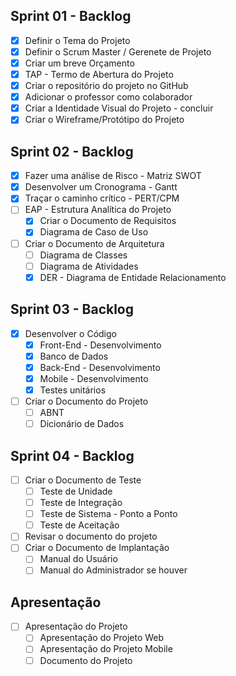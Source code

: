 ## Sprint 01 - Backlog
- [x] Definir o Tema do Projeto
- [x] Definir o Scrum Master / Gerenete de Projeto
- [x] Criar um breve Orçamento
- [x] TAP - Termo de Abertura do Projeto
- [x] Criar o repositório do projeto no GitHub
- [x] Adicionar o professor como colaborador
- [x] Criar a Identidade Visual do Projeto - concluir
- [x] Criar o Wireframe/Protótipo do Projeto

## Sprint 02 - Backlog
- [x] Fazer uma análise de Risco - Matriz SWOT
- [x] Desenvolver um Cronograma - Gantt
- [x] Traçar o caminho crítico - PERT/CPM
- [ ] EAP - Estrutura Analítica do Projeto
    - [x] Criar o Documento de Requisitos
    - [x] Diagrama de Caso de Uso
- [ ] Criar o Documento de Arquitetura
    - [ ] Diagrama de Classes
    - [ ] Diagrama de Atividades
    - [x] DER - Diagrama de Entidade Relacionamento

## Sprint 03 - Backlog
- [x] Desenvolver o Código
    - [x] Front-End - Desenvolvimento
    - [x] Banco de Dados
    - [x] Back-End - Desenvolvimento
    - [x] Mobile - Desenvolvimento
    - [x] Testes unitários
- [ ] Criar o Documento do Projeto
    - [ ] ABNT
    - [ ] Dicionário de Dados

## Sprint 04 - Backlog
- [ ] Criar o Documento de Teste
    - [ ] Teste de Unidade
    - [ ] Teste de Integração
    - [ ] Teste de Sistema - Ponto a Ponto
    - [ ] Teste de Aceitação
- [ ] Revisar o documento do projeto
- [ ] Criar o Documento de Implantação
    - [ ] Manual do Usuário
    - [ ] Manual do Administrador se houver

## Apresentação
- [ ] Apresentação do Projeto
    - [ ] Apresentação do Projeto Web
    - [ ] Apresentação do Projeto Mobile
    - [ ] Documento do Projeto